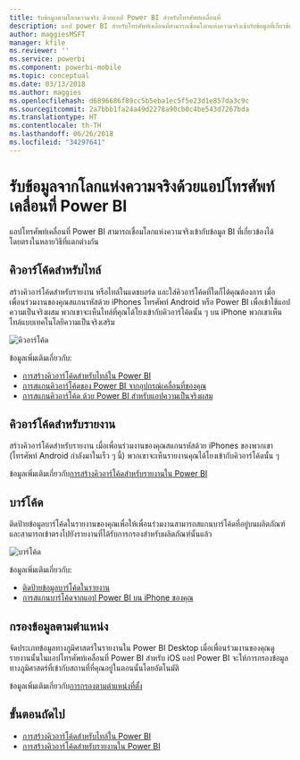 ```yaml
---
title: รับข้อมูลตามโลกความจริง ด้วยแอป Power BI สำหรับโทรศัพท์เคลื่อนที่
description: แอป power BI สำหรับโทรศัพท์เคลื่อนที่สามารถเชื่อมโลกแห่งความจริงเข้ากับข้อมูลที่เกี่ยวข้องกับ BI ได้โดยตรง โดยไม่ต้องใช้การค้นหา
author: maggiesMSFT
manager: kfile
ms.reviewer: ''
ms.service: powerbi
ms.component: powerbi-mobile
ms.topic: conceptual
ms.date: 03/13/2018
ms.author: maggies
ms.openlocfilehash: d6896686f89cc5b5eba1ec5f5e23d1e857da3c9c
ms.sourcegitcommit: 2a7bbb1fa24a49d2278a90cb0c4be543d7267bda
ms.translationtype: HT
ms.contentlocale: th-TH
ms.lasthandoff: 06/26/2018
ms.locfileid: "34297641"
---
```

# <a name="get-data-from-the-real-world-with-the-power-bi-mobile-apps"></a>รับข้อมูลจากโลกแห่งความจริงด้วยแอปโทรศัพท์เคลื่อนที่ Power BI
แอปโทรศัพท์เคลื่อนที่ Power BI สามารถเชื่อมโลกแห่งความจริงเข้ากับข้อมูล BI ที่เกี่ยวข้องได้โดยตรงในหลายวิธีที่แตกต่างกัน 

## <a name="qr-codes-for-tiles"></a>คิวอาร์โค้ดสำหรับไทล์
สร้างคิวอาร์โค้ดสำหรับรายงาน หรือไทล์ในแดชบอร์ด และใส่คิวอาร์โค้ดที่ใดก็ได้คุณต้องการ เมื่อเพื่อนร่วมงานของคุณสแกนรหัสด้วย iPhones โทรศัพท์ Android หรือ Power BI เพื่อเข้าใช้แอปความเป็นจริงผสม พวกเขาจะเห็นไทล์ที่คุณได้โยงเข้ากับคิวอาร์โค้ดนั้น ๆ บน iPhone พวกเขาเห็นไทล์แบบเทคโนโลยีความเป็นจริงเสริม

![คิวอาร์โค้ด](media/mobile-apps-data-in-real-world-context/power-bi-ios-qr-ar-scanner-small.png)

ข้อมูลเพิ่มเติมเกี่ยวกับ:

* [การสร้างคิวอาร์โค้ดสำหรับไทล์ใน Power BI](service-create-qr-code-for-tile.md)
* [การสแกนคิวอาร์โค้ดของ Power BI จากอุปกรณ์เคลื่อนที่ของคุณ](mobile-apps-qr-code.md)
* [การสแกนคิวอาร์โค้ด ด้วย Power BI สำหรับแอปความเป็นจริงผสม](mobile-mixed-reality-app.md#scan-a-report-qr-code-in-holographic-view)

## <a name="qr-codes-for-reports"></a>คิวอาร์โค้ดสำหรับรายงาน
สร้างคิวอาร์โค้ดสำหรับรายงาน  เมื่อเพื่อนร่วมงานของคุณสแกนรหัสด้วย iPhones ของพวกเขา (โทรศัพท์ Android กำลังมาในเร็ว ๆ นี้) พวกเขาจะเห็นรายงานคุณได้โยงเข้ากับคิวอาร์โค้ดนั้น ๆ 

ข้อมูลเพิ่มเติมเกี่ยวกับ[การสร้างคิวอาร์โค้ดสำหรับรายงานใน Power BI](service-create-qr-code-for-report.md)

## <a name="barcodes"></a>บาร์โค้ด
ติดป้ายข้อมูลบาร์โค้ดในรายงานของคุณเพื่อให้เพื่อนร่วมงานสามารถสแกนบาร์โค้ดที่อยู่บนผลิตภัณฑ์ และสามารถเข้าตรงไปยังรายงานที่ได้รับการกรองสำหรับผลิตภัณฑ์นั้นแล้ว

![บาร์โค้ด](media/mobile-apps-data-in-real-world-context/power-bi-barcode-scanner.png)

ข้อมูลเพิ่มเติมเกี่ยวกับ:

* [ติดป้ายข้อมูลบาร์โค้ดในรายงาน](desktop-mobile-barcodes.md)
* [การสแกนบาร์โค้ดจากแอป Power BI บน iPhone ของคุณ](mobile-apps-scan-barcode-iphone.md)

## <a name="filter-by-location"></a>กรองข้อมูลตามตำแหน่ง
จัดประเภทข้อมูลทางภูมิศาสตร์ในรายงานใน Power BI Desktop เมื่อเพื่อนร่วมงานของคุณดูรายงานนั้นในแอปโทรศัพท์เคลื่อนที่ Power BI สำหรับ iOS แอป Power BI จะให้การกรองข้อมูลทางภูมิศาสตร์ที่เข้ากับสถานที่ที่คุณอยู่ในตอนนั้นโดยอัตโนมัติ

ข้อมูลเพิ่มเติมเกี่ยวกับ[การกรองตามตำแหน่งที่ตั้ง](mobile-apps-geographic-filtering.md)

## <a name="next-steps"></a>ขั้นตอนถัดไป
* [การสร้างคิวอาร์โค้ดสำหรับไทล์ใน Power BI](service-create-qr-code-for-tile.md)
* [การสร้างคิวอาร์โค้ดสำหรับรายงานใน Power BI](service-create-qr-code-for-report.md)

